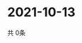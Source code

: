 # 2021-10-13
  共 0条

  <!-- BEGIN -->
  <!-- 最后更新时间Wed Oct 13 2021 21:02:33 GMT+0000 (Coordinated Universal Time) -->
  
  <!-- END -->
  
  